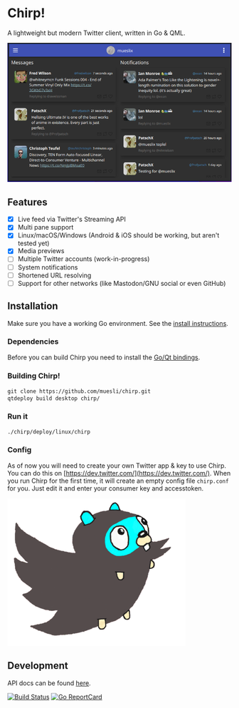 Chirp!
======

A lightweight but modern Twitter client, written in Go & QML.

![chirp Screenshot](/assets/screenshot.png)

## Features

- [x] Live feed via Twitter's Streaming API
- [x] Multi pane support
- [x] Linux/macOS/Windows (Android & iOS should be working, but aren't tested yet)
- [x] Media previews
- [ ] Multiple Twitter accounts (work-in-progress)
- [ ] System notifications
- [ ] Shortened URL resolving
- [ ] Support for other networks (like Mastodon/GNU social or even GitHub)

## Installation

Make sure you have a working Go environment. See the [install instructions](http://golang.org/doc/install.html).

### Dependencies

Before you can build Chirp you need to install the [Go/Qt bindings](https://github.com/therecipe/qt/wiki/Installation#regular-installation).

### Building Chirp!

    git clone https://github.com/muesli/chirp.git
    qtdeploy build desktop chirp/

### Run it

    ./chirp/deploy/linux/chirp

### Config

As of now you will need to create your own Twitter app & key to use Chirp. You can do this on [https://dev.twitter.com/](https://dev.twitter.com/).
When you run Chirp for the first time, it will create an empty config file `chirp.conf` for you. Just edit it and enter
your consumer key and accesstoken.

![chirp logo](/assets/chirp.png)

## Development

API docs can be found [here](http://godoc.org/github.com/muesli/chirp).

[![Build Status](https://travis-ci.org/muesli/chirp.svg?branch=master)](https://travis-ci.org/muesli/chirp)
[![Go ReportCard](http://goreportcard.com/badge/muesli/chirp)](http://goreportcard.com/report/muesli/chirp)
